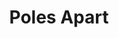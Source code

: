 ---
title: Poles Apart
rank: 2
kind: portfolio
image_id: polesapart
image_no: 3
content: The assignment - interpret a story in a magazine and create an illustrated book. I took a story on land art from the New Yorker entitled “Poles Apart” and imposed upon my images the same arbitrary geometry that land art imposes upon nature. The full book is 8 x 12 and is bound on a porcupine quill. Created Fall 2011, Intro to Graphic Design.
---